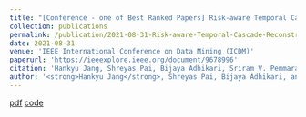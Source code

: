 ```yaml
---
title: "[Conference - one of Best Ranked Papers] Risk-aware Temporal Cascade Reconstruction to Detect Asymptomatic Cases"
collection: publications
permalink: /publication/2021-08-31-Risk-aware-Temporal-Cascade-Reconstruction-to-Detect-Asymptomatic-Cases
date: 2021-08-31
venue: 'IEEE International Conference on Data Mining (ICDM)'
paperurl: 'https://ieeexplore.ieee.org/document/9678996'
citation: 'Hankyu Jang, Shreyas Pai, Bijaya Adhikari, Sriram V. Pemmaraju. 2021. &quot;Risk-aware Temporal Cascade Reconstruction to Detect Asymptomatic Cases&quot; <i>IEEE ICDM</i>' 
author: '<strong>Hankyu Jang</strong>, Shreyas Pai, Bijaya Adhikari, and Sriram V. Pemmaraju'
---
```


[pdf](http://HankyuJang.github.io/files/paper/ICDM21_asymptomatic_case_detection_PCST.pdf)
[code](https://github.com/HankyuJang/directed-PCST-asymptomatic-detection)
